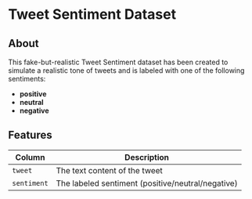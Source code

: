 # Tweet Sentiment Dataset

## About

This fake-but-realistic Tweet Sentiment dataset has been created to simulate a realistic tone of tweets and is labeled with one of the following sentiments:

* **positive**
* **neutral**
* **negative**

## Features

| Column      | Description                                       |
| ----------- | ------------------------------------------------- |
| `tweet`     | The text content of the tweet                     |
| `sentiment` | The labeled sentiment (positive/neutral/negative) |

